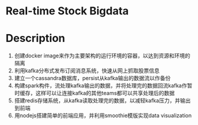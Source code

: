 # Real-time Stock Bigdata

# Description
1. 创建docker image来作为主要架构的运行环境的容器，以达到资源和环境的隔离
2. 利用kafka分布式发布订阅消息系统，快速从网上抓取股票信息
3. 建立一个cassandra数据库，persist从kafka输出的数据流以作备份
4. 构建spark构件，流处理kafka输出的数据，并将处理完的数据回流kafka作暂时缓存，这样可以让连接kafka的其他teams都可以共享处理后的数据
5. 搭建redis存储系统，从kafka读取处理完的数据，以减轻kafka压力，并输出到前端
6. 用nodejs搭建简单的前端应用，并利用smoothie模版实现data visualization
